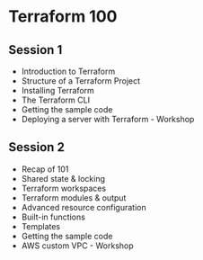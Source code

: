 # Terraform 100

## Session 1

* Introduction to Terraform
* Structure of a Terraform Project
* Installing Terraform 
* The Terraform CLI
* Getting the sample code
* Deploying a server with Terraform - Workshop

## Session 2

* Recap of 101
* Shared state & locking
* Terraform workspaces
* Terraform modules & output
* Advanced resource configuration
* Built-in functions
* Templates
* Getting the sample code
* AWS custom VPC - Workshop
